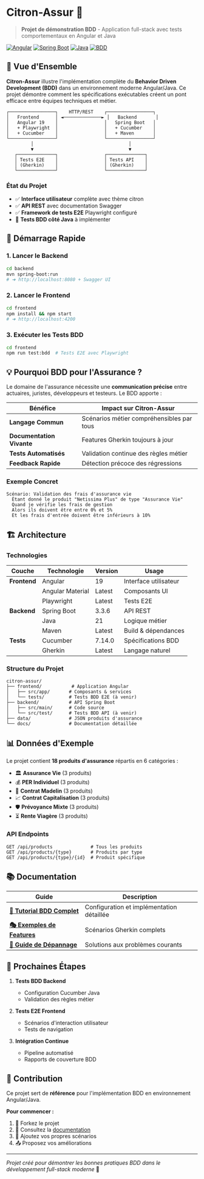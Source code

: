 # Citron-Assur 🍋

> **Projet de démonstration BDD** - Application full-stack avec tests comportementaux en Angular et Java

[![Angular](https://img.shields.io/badge/Angular-19-red.svg)](https://angular.io/)
[![Spring Boot](https://img.shields.io/badge/Spring%20Boot-3.3.6-green.svg)](https://spring.io/projects/spring-boot)
[![Java](https://img.shields.io/badge/Java-21-orange.svg)](https://openjdk.java.net/)
[![BDD](https://img.shields.io/badge/BDD-Cucumber-brightgreen.svg)](https://cucumber.io/)

## 🎯 Vue d'Ensemble

**Citron-Assur** illustre l'implémentation complète du **Behavior Driven Development (BDD)** dans un environnement moderne Angular/Java. Ce projet démontre comment les spécifications exécutables créent un pont efficace entre équipes techniques et métier.

```
┌─────────────────┐    HTTP/REST    ┌─────────────────┐
│   Frontend      │ ◄──────────────► │   Backend       │
│   Angular 19    │                 │   Spring Boot   │
│   + Playwright  │                 │   + Cucumber    │
│   + Cucumber    │                 │   + Maven       │
└─────────────────┘                 └─────────────────┘
         │                                   │
         ▼                                   ▼
   ┌──────────────┐                 ┌──────────────┐
   │ Tests E2E    │                 │ Tests API    │
   │ (Gherkin)    │                 │ (Gherkin)    │
   └──────────────┘                 └──────────────┘
```

### État du Projet
- ✅ **Interface utilisateur** complète avec thème citron
- ✅ **API REST** avec documentation Swagger
- ✅ **Framework de tests E2E** Playwright configuré
- 🚧 **Tests BDD côté Java** à implémenter

## 🚀 Démarrage Rapide

### 1. Lancer le Backend
```bash
cd backend
mvn spring-boot:run
# ➜ http://localhost:8080 + Swagger UI
```

### 2. Lancer le Frontend
```bash
cd frontend
npm install && npm start
# ➜ http://localhost:4200
```

### 3. Exécuter les Tests BDD
```bash
cd frontend
npm run test:bdd  # Tests E2E avec Playwright
```

## 💡 Pourquoi BDD pour l'Assurance ?

Le domaine de l'assurance nécessite une **communication précise** entre actuaires, juristes, développeurs et testeurs. Le BDD apporte :

| Bénéfice | Impact sur Citron-Assur |
|----------|-------------------------|
| **Langage Commun** | Scénarios métier compréhensibles par tous |
| **Documentation Vivante** | Features Gherkin toujours à jour |
| **Tests Automatisés** | Validation continue des règles métier |
| **Feedback Rapide** | Détection précoce des régressions |

### Exemple Concret
```gherkin
Scénario: Validation des frais d'assurance vie
  Étant donné le produit "Netissima Plus" de type "Assurance Vie"
  Quand je vérifie les frais de gestion
  Alors ils doivent être entre 0% et 5%
  Et les frais d'entrée doivent être inférieurs à 10%
```

## 🏗️ Architecture

### Technologies

| Couche | Technologie | Version | Usage |
|--------|------------|---------|-------|
| **Frontend** | Angular | 19 | Interface utilisateur |
| | Angular Material | Latest | Composants UI |
| | Playwright | Latest | Tests E2E |
| **Backend** | Spring Boot | 3.3.6 | API REST |
| | Java | 21 | Logique métier |
| | Maven | Latest | Build & dépendances |
| **Tests** | Cucumber | 7.14.0 | Spécifications BDD |
| | Gherkin | Latest | Langage naturel |

### Structure du Projet
```
citron-assur/
├── frontend/           # Application Angular
│   ├── src/app/       # Composants & services
│   └── tests/         # Tests BDD E2E (à venir)
├── backend/           # API Spring Boot
│   ├── src/main/      # Code source
│   └── src/test/      # Tests BDD API (à venir)
├── data/              # JSON produits d'assurance
└── docs/              # Documentation détaillée
```

## 📊 Données d'Exemple

Le projet contient **18 produits d'assurance** répartis en 6 catégories :

- 🏛️ **Assurance Vie** (3 produits)
- 💰 **PER Individuel** (3 produits) 
- 💼 **Contrat Madelin** (3 produits)
- 📈 **Contrat Capitalisation** (3 produits)
- 🛡️ **Prévoyance Mixte** (3 produits)
- ⏳ **Rente Viagère** (3 produits)

### API Endpoints
```
GET /api/products              # Tous les produits
GET /api/products/{type}       # Produits par type
GET /api/products/{type}/{id}  # Produit spécifique
```

## 📚 Documentation

| Guide | Description |
|-------|-------------|
| [**📖 Tutorial BDD Complet**](docs/BDD-TUTORIAL.md) | Configuration et implémentation détaillée |
| [**🎭 Exemples de Features**](docs/FEATURES-EXAMPLES.md) | Scénarios Gherkin complets |
| [**🔧 Guide de Dépannage**](docs/TROUBLESHOOTING.md) | Solutions aux problèmes courants |

## 🎯 Prochaines Étapes

1. **Tests BDD Backend** 
   - Configuration Cucumber Java
   - Validation des règles métier

2. **Tests E2E Frontend**
   - Scénarios d'interaction utilisateur
   - Tests de navigation

3. **Intégration Continue**
   - Pipeline automatisé
   - Rapports de couverture BDD

## 🤝 Contribution

Ce projet sert de **référence** pour l'implémentation BDD en environnement Angular/Java. 

**Pour commencer :**
1. 🍴 Forkez le projet
2. 📖 Consultez la [documentation](docs/)
3. 🧪 Ajoutez vos propres scénarios
4. 📤 Proposez vos améliorations

---

*Projet créé pour démontrer les bonnes pratiques BDD dans le développement full-stack moderne* 🚀